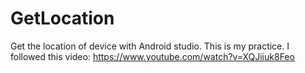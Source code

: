# GetLocation
Get the location of device with Android studio.
This is my practice.
I followed this video: https://www.youtube.com/watch?v=XQJiiuk8Feo
